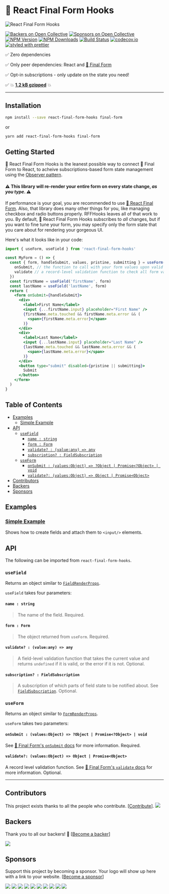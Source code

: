 # 🏁 React Final Form Hooks

![React Final Form Hooks](banner.png)

[![Backers on Open Collective](https://opencollective.com/final-form/backers/badge.svg)](#backers) [![Sponsors on Open Collective](https://opencollective.com/final-form/sponsors/badge.svg)](#sponsors) [![NPM Version](https://img.shields.io/npm/v/react-final-form-hooks.svg?style=flat)](https://www.npmjs.com/package/react-final-form-hooks)
[![NPM Downloads](https://img.shields.io/npm/dm/react-final-form-hooks.svg?style=flat)](https://www.npmjs.com/package/react-final-form-hooks)
[![Build Status](https://travis-ci.org/final-form/react-final-form-hooks.svg?branch=master)](https://travis-ci.org/final-form/react-final-form-hooks)
[![codecov.io](https://codecov.io/gh/final-form/react-final-form-hooks/branch/master/graph/badge.svg)](https://codecov.io/gh/final-form/react-final-form-hooks)
[![styled with prettier](https://img.shields.io/badge/styled_with-prettier-ff69b4.svg)](https://github.com/prettier/prettier)

✅ Zero dependencies

✅ Only peer dependencies: React and
[🏁 Final Form](https://github.com/final-form/final-form#-final-form)

✅ Opt-in subscriptions - only update on the state you need!

✅ 💥 [**1.2 kB gzipped**](https://bundlephobia.com/result?p=react-final-form-hooks) 💥

---

## Installation

```bash
npm install --save react-final-form-hooks final-form
```

or

```bash
yarn add react-final-form-hooks final-form
```

## Getting Started

🏁 React Final Form Hooks is the leanest possible way to connect 🏁 Final Form to React, to acheive subscriptions-based form state management using the [Observer pattern](https://en.wikipedia.org/wiki/Observer_pattern).

#### ⚠️ This library will re-render your entire form on every state change, _as you type_. ⚠️

If performance is your goal, you are recommended to use [🏁 React Final Form](https://github.com/final-form/react-final-form). Also, that library does many other things for you, like managing checkbox and radio buttons properly. RFFHooks leaves all of that work to you. By default, 🏁 React Final Form Hooks subscribes to _all_ changes, but if you want to fine tune your form, you may specify only the form state that you care about for rendering your gorgeous UI.

Here's what it looks like in your code:

```jsx
import { useForm, useField } from 'react-final-form-hooks'

const MyForm = () => {
  const { form, handleSubmit, values, pristine, submitting } = useForm({
    onSubmit, // the function to call with your form values upon valid submit
    validate // a record-level validation function to check all form values
  })
  const firstName = useField('firstName', form)
  const lastName = useField('lastName', form)
  return (
    <form onSubmit={handleSubmit}>
      <div>
        <label>First Name</label>
        <input {...firstName.input} placeholder="First Name" />
        {firstName.meta.touched && firstName.meta.error && (
          <span>{firstName.meta.error}</span>
        )}
      </div>
      <div>
        <label>Last Name</label>
        <input {...lastName.input} placeholder="Last Name" />
        {lastName.meta.touched && lastName.meta.error && (
          <span>{lastName.meta.error}</span>
        )}
      </div>
      <button type="submit" disabled={pristine || submitting}>
        Submit
      </button>
    </form>
  )
}
```

## Table of Contents

<!-- START doctoc generated TOC please keep comment here to allow auto update -->
<!-- DON'T EDIT THIS SECTION, INSTEAD RE-RUN doctoc TO UPDATE -->
<!-- DON'T EDIT THIS SECTION, INSTEAD RE-RUN doctoc TO UPDATE -->

- [Examples](#examples)
  - [Simple Example](#simple-example)
- [API](#api)
  - [`useField`](#usefield)
    - [`name : string`](#name--string)
    - [`form : Form`](#form--form)
    - [`validate? : (value:any) => any`](#validate--valueany--any)
    - [`subscription? : FieldSubscription`](#subscription--fieldsubscription)
  - [`useForm`](#useform)
    - [`onSubmit : (values:Object) => ?Object | Promise<?Object> | void`](#onsubmit--valuesobject--object--promiseobject--void)
    - [`validate?: (values:Object) => Object | Promise<Object>`](#validate-valuesobject--object--promiseobject)
- [Contributors](#contributors)
- [Backers](#backers)
- [Sponsors](#sponsors)

<!-- END doctoc generated TOC please keep comment here to allow auto update -->

## Examples

### [Simple Example](https://codesandbox.io/s/r4j042m694)

Shows how to create fields and attach them to `<input/>` elements.

## API

The following can be imported from `react-final-form-hooks`.

### `useField`

Returns an object similar to [`FieldRenderProps`](https://github.com/final-form/react-final-form#fieldrenderprops).

`useField` takes four parameters:

#### `name : string`

> The name of the field. Required.

#### `form : Form`

> The object returned from `useForm`. Required.

#### `validate? : (value:any) => any`

> A field-level validation function that takes the current value and returns `undefined` if it is valid, or the error if it is not. Optional.

#### `subscription? : FieldSubscription`

> A subscription of which parts of field state to be notified about. See [`FieldSubscription`](https://github.com/final-form/final-form#fieldsubscription--string-boolean-). Optional.

### `useForm`

Returns an object similar to [`FormRenderProps`](https://github.com/final-form/react-final-form#formrenderprops).

`useForm` takes two parameters:

#### `onSubmit : (values:Object) => ?Object | Promise<?Object> | void`

See [🏁 Final Form's `onSubmit` docs](https://github.com/final-form/final-form#onsubmit-values-object-form-formapi-callback-errors-object--void--object--promiseobject--void) for more information. Required.

#### `validate?: (values:Object) => Object | Promise<Object>`

A record level validation function. See [🏁 Final Form's `validate` docs](https://github.com/final-form/final-form#validate-values-object--object--promiseobject) for more information. Optional.

---

## Contributors

This project exists thanks to all the people who contribute. [[Contribute](.github/CONTRIBUTING.md)].
<a href="https://github.com/final-form/react-final-form-hooks/graphs/contributors"><img src="https://opencollective.com/final-form/contributors.svg?width=890" /></a>

## Backers

Thank you to all our backers! 🙏 [[Become a backer](https://opencollective.com/final-form#backer)]

<a href="https://opencollective.com/final-form#backers" target="_blank"><img src="https://opencollective.com/final-form/backers.svg?width=890"></a>

## Sponsors

Support this project by becoming a sponsor. Your logo will show up here with a link to your website. [[Become a sponsor](https://opencollective.com/final-form#sponsor)]

<a href="https://opencollective.com/final-form/sponsor/0/website" target="_blank"><img src="https://opencollective.com/final-form/sponsor/0/avatar.svg"></a>
<a href="https://opencollective.com/final-form/sponsor/1/website" target="_blank"><img src="https://opencollective.com/final-form/sponsor/1/avatar.svg"></a>
<a href="https://opencollective.com/final-form/sponsor/2/website" target="_blank"><img src="https://opencollective.com/final-form/sponsor/2/avatar.svg"></a>
<a href="https://opencollective.com/final-form/sponsor/3/website" target="_blank"><img src="https://opencollective.com/final-form/sponsor/3/avatar.svg"></a>
<a href="https://opencollective.com/final-form/sponsor/4/website" target="_blank"><img src="https://opencollective.com/final-form/sponsor/4/avatar.svg"></a>
<a href="https://opencollective.com/final-form/sponsor/5/website" target="_blank"><img src="https://opencollective.com/final-form/sponsor/5/avatar.svg"></a>
<a href="https://opencollective.com/final-form/sponsor/6/website" target="_blank"><img src="https://opencollective.com/final-form/sponsor/6/avatar.svg"></a>
<a href="https://opencollective.com/final-form/sponsor/7/website" target="_blank"><img src="https://opencollective.com/final-form/sponsor/7/avatar.svg"></a>
<a href="https://opencollective.com/final-form/sponsor/8/website" target="_blank"><img src="https://opencollective.com/final-form/sponsor/8/avatar.svg"></a>
<a href="https://opencollective.com/final-form/sponsor/9/website" target="_blank"><img src="https://opencollective.com/final-form/sponsor/9/avatar.svg"></a>

